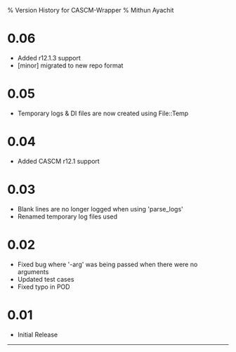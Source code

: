 % Version History for CASCM-Wrapper
% Mithun Ayachit

# 0.06

- Added r12.1.3 support
- [minor] migrated to new repo format

# 0.05

- Temporary logs & DI files are now created using File::Temp

# 0.04

- Added CASCM r12.1 support

# 0.03

- Blank lines are no longer logged when using 'parse_logs'
- Renamed temporary log files used

# 0.02

- Fixed bug where '-arg' was being passed when there were no arguments
- Updated test cases
- Fixed typo in POD

# 0.01

- Initial Release

---------------------
